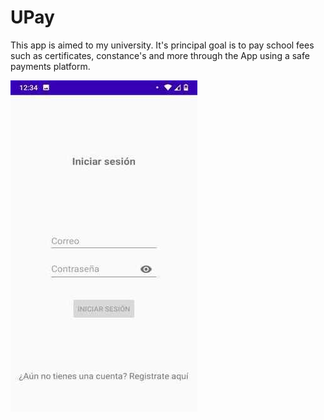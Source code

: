 # UPay

This app is aimed to my university. It's principal goal is to pay school fees such as certificates, constance's and more through the App using a safe payments platform.

![imagen_promocional](https://raw.githubusercontent.com/Uriel971029/BranchBitApp/master/app/src/main/res/drawable/login.jpg)

